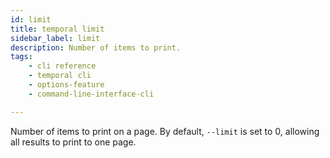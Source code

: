 ```yaml
---
id: limit
title: temporal limit
sidebar_label: limit
description: Number of items to print.
tags: 
    - cli reference
    - temporal cli
    - options-feature
    - command-line-interface-cli

---
```


Number of items to print on a page.
By default, `--limit` is set to 0, allowing all results to print to one page.
